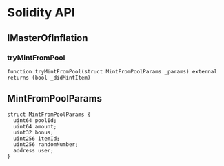 # Solidity API

## IMasterOfInflation

### tryMintFromPool

```solidity
function tryMintFromPool(struct MintFromPoolParams _params) external returns (bool _didMintItem)
```

## MintFromPoolParams

```solidity
struct MintFromPoolParams {
  uint64 poolId;
  uint64 amount;
  uint32 bonus;
  uint256 itemId;
  uint256 randomNumber;
  address user;
}
```

